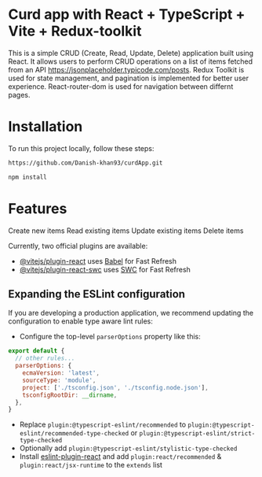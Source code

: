# Curd app with React + TypeScript + Vite + Redux-toolkit

This is a simple CRUD (Create, Read, Update, Delete) application built using React. It allows users to perform CRUD operations on a list of items fetched from an API  https://jsonplaceholder.typicode.com/posts. Redux Toolkit is used for state management, and pagination is implemented for better user experience. React-router-dom is used for navigation between differnt pages. 

# Installation

To run this project locally, follow these steps:

```bash
https://github.com/Danish-khan93/curdApp.git
```

```bash
npm install
```

# Features

Create new items
Read existing items
Update existing items
Delete items




Currently, two official plugins are available:

- [@vitejs/plugin-react](https://github.com/vitejs/vite-plugin-react/blob/main/packages/plugin-react/README.md) uses [Babel](https://babeljs.io/) for Fast Refresh
- [@vitejs/plugin-react-swc](https://github.com/vitejs/vite-plugin-react-swc) uses [SWC](https://swc.rs/) for Fast Refresh

## Expanding the ESLint configuration

If you are developing a production application, we recommend updating the configuration to enable type aware lint rules:

- Configure the top-level `parserOptions` property like this:

```js
export default {
  // other rules...
  parserOptions: {
    ecmaVersion: 'latest',
    sourceType: 'module',
    project: ['./tsconfig.json', './tsconfig.node.json'],
    tsconfigRootDir: __dirname,
  },
}
```

- Replace `plugin:@typescript-eslint/recommended` to `plugin:@typescript-eslint/recommended-type-checked` or `plugin:@typescript-eslint/strict-type-checked`
- Optionally add `plugin:@typescript-eslint/stylistic-type-checked`
- Install [eslint-plugin-react](https://github.com/jsx-eslint/eslint-plugin-react) and add `plugin:react/recommended` & `plugin:react/jsx-runtime` to the `extends` list
